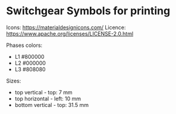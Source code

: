# Switchgear Symbols for printing

Icons: https://materialdesignicons.com/
Licence: https://www.apache.org/licenses/LICENSE-2.0.html


Phases colors:
* L1 #800000
* L2 #000000
* L3 #808080

Sizes:
* top vertical - top: 7 mm
* top horizontal - left: 10 mm
* bottom vertical - top: 31.5 mm
